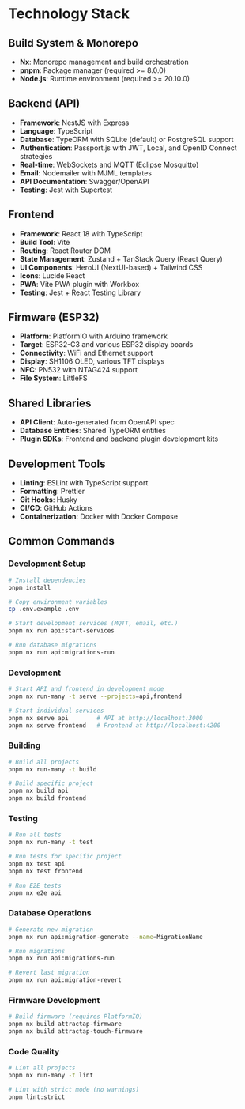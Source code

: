 # Technology Stack

## Build System & Monorepo

- **Nx**: Monorepo management and build orchestration
- **pnpm**: Package manager (required >= 8.0.0)
- **Node.js**: Runtime environment (required >= 20.10.0)

## Backend (API)

- **Framework**: NestJS with Express
- **Language**: TypeScript
- **Database**: TypeORM with SQLite (default) or PostgreSQL support
- **Authentication**: Passport.js with JWT, Local, and OpenID Connect strategies
- **Real-time**: WebSockets and MQTT (Eclipse Mosquitto)
- **Email**: Nodemailer with MJML templates
- **API Documentation**: Swagger/OpenAPI
- **Testing**: Jest with Supertest

## Frontend

- **Framework**: React 18 with TypeScript
- **Build Tool**: Vite
- **Routing**: React Router DOM
- **State Management**: Zustand + TanStack Query (React Query)
- **UI Components**: HeroUI (NextUI-based) + Tailwind CSS
- **Icons**: Lucide React
- **PWA**: Vite PWA plugin with Workbox
- **Testing**: Jest + React Testing Library

## Firmware (ESP32)

- **Platform**: PlatformIO with Arduino framework
- **Target**: ESP32-C3 and various ESP32 display boards
- **Connectivity**: WiFi and Ethernet support
- **Display**: SH1106 OLED, various TFT displays
- **NFC**: PN532 with NTAG424 support
- **File System**: LittleFS

## Shared Libraries

- **API Client**: Auto-generated from OpenAPI spec
- **Database Entities**: Shared TypeORM entities
- **Plugin SDKs**: Frontend and backend plugin development kits

## Development Tools

- **Linting**: ESLint with TypeScript support
- **Formatting**: Prettier
- **Git Hooks**: Husky
- **CI/CD**: GitHub Actions
- **Containerization**: Docker with Docker Compose

## Common Commands

### Development Setup
```bash
# Install dependencies
pnpm install

# Copy environment variables
cp .env.example .env

# Start development services (MQTT, email, etc.)
pnpm nx run api:start-services

# Run database migrations
pnpm nx run api:migrations-run
```

### Development
```bash
# Start API and frontend in development mode
pnpm nx run-many -t serve --projects=api,frontend

# Start individual services
pnpm nx serve api        # API at http://localhost:3000
pnpm nx serve frontend   # Frontend at http://localhost:4200
```

### Building
```bash
# Build all projects
pnpm nx run-many -t build

# Build specific project
pnpm nx build api
pnpm nx build frontend
```

### Testing
```bash
# Run all tests
pnpm nx run-many -t test

# Run tests for specific project
pnpm nx test api
pnpm nx test frontend

# Run E2E tests
pnpm nx e2e api
```

### Database Operations
```bash
# Generate new migration
pnpm nx run api:migration-generate --name=MigrationName

# Run migrations
pnpm nx run api:migrations-run

# Revert last migration
pnpm nx run api:migration-revert
```

### Firmware Development
```bash
# Build firmware (requires PlatformIO)
pnpm nx build attractap-firmware
pnpm nx build attractap-touch-firmware
```

### Code Quality
```bash
# Lint all projects
pnpm nx run-many -t lint

# Lint with strict mode (no warnings)
pnpm lint:strict
```